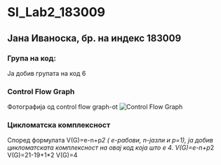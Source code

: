 # SI_Lab2_183009
## Јана Иваноска, бр. на индекс 183009
### Група на код:
Ја добив групата на код 6
### Control Flow Graph
Фотографија од control flow graph-ot
![Control Flow Graph](https://user-images.githubusercontent.com/63495041/84538035-2d942200-acf1-11ea-9153-a083bc32ffe7.jpg)
### Цикломатска комплексност
Според формулата V(G)=e-n+p*2 ( e-рабови, n-јазли и p=1), ја добив цикломатската комплексност на овај код која што е 4.
 V(G)=e-n+p*2
 V(G)=21-19+1*2
 V(G)=4



  


